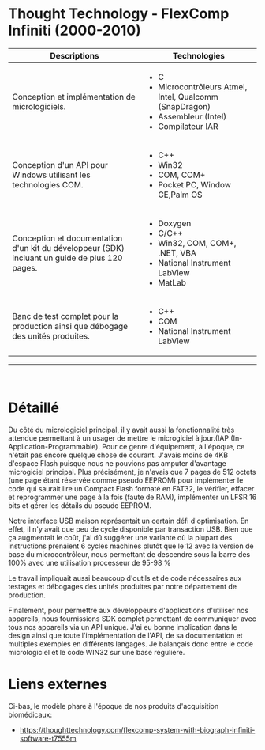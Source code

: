 # Thought Technology - FlexComp Infiniti (2000-2010)

| Descriptions | Technologies |
|--------------|--------------|
| Conception et implémentation de micrologiciels. | <ul><li>C</li><li>Microcontrôleurs Atmel, Intel, Qualcomm (SnapDragon)</li><li>Assembleur (Intel)</li><li>Compilateur IAR</li></ul> |
| Conception d'un API pour Windows utilisant les technologies COM. | <ul><li>C++</li><li>Win32</li><li>COM, COM+</li><li>Pocket PC, Window CE,Palm OS</li></ul> |
| Conception et documentation d'un kit du développeur (SDK) incluant un guide de plus 120 pages. | <ul><li>Doxygen</li><li>C/C++</li><li>Win32, COM, COM+, .NET, VBA</li><li>National Instrument LabView</li><li>MatLab</li></ul> |
| Banc de test complet pour la production ainsi que débogage des unités produites. | <ul><li>C++</li><li>COM</li><li>National Instrument LabView</li></ul> |

---------------------------------------------------------------------------------------------------------------------
<br>

# Détaillé

Du côté du micrologiciel principal, il y avait aussi la fonctionnalité très attendue permettant à un usager de mettre le microgiciel à jour.(IAP (In-Application-Programmable). Pour ce genre d'équipement, à l'époque, ce n'était pas encore quelque chose de courant. J'avais moins de 4KB d'espace Flash puisque nous ne pouvions pas amputer d'avantage microgiciel principal. Plus précisément, je n'avais que 7 pages de 512 octets (une page étant réservée comme pseudo EEPROM) pour implémenter le code qui saurait lire un Compact Flash formaté en FAT32, le vérifier, effacer et reprogrammer une page à la fois (faute de RAM), implémenter un LFSR 16 bits et gérer les détails du pseudo EEPROM.

Notre interface USB maison représentait un certain défi d'optimisation. En effet, il n'y avait que peu de cycle disponible par transaction USB. Bien que ça augmentait le coût, j'ai dû suggérer une variante où la plupart des instructions prenaient 6 cycles machines plutôt que le 12 avec la version de base du microcontrôleur, nous permettant de descendre sous la barre des 100% avec une utilisation processeur de 95-98 %

Le travail impliquait aussi beaucoup d'outils et de code nécessaires aux testages et débogages des unités produites par notre département de production.

Finalement, pour permettre aux développeurs d'applications d'utiliser nos appareils, nous fournissions SDK complet permettant de communiquer avec tous nos appareils via un API unique. J'ai eu bonne implication dans le design ainsi que toute l'implémentation de l'API, de sa documentation et multiples exemples en différents langages. Je balançais donc entre le code micrologiciel et le code WIN32 sur une base régulière.

# Liens externes

Ci-bas, le modèle phare à l'époque de nos produits d'acquisition biomédicaux:

* https://thoughttechnology.com/flexcomp-system-with-biograph-infiniti-software-t7555m